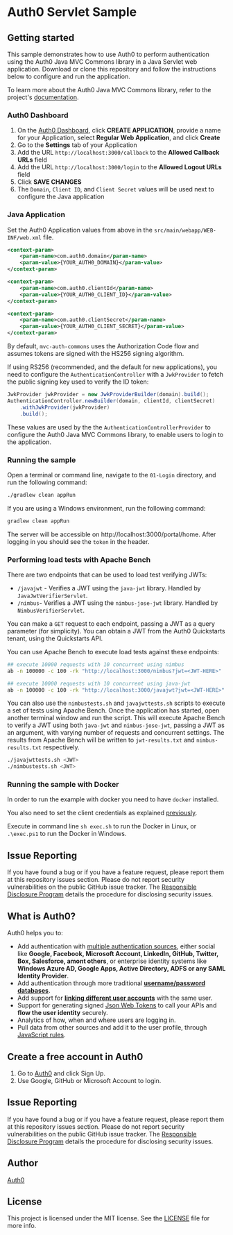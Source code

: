 
# Auth0 Servlet Sample

## Getting started

This sample demonstrates how to use Auth0 to perform authentication using the Auth0 Java MVC Commons library in a Java Servlet web application. Download or clone this repository and follow the instructions below to configure and run the application.

To learn more about the Auth0 Java MVC Commons library, refer to the project's [documentation](https://github.com/auth0/auth0-java-mvc-common/blob/master/README.md).

### Auth0 Dashboard

1. On the [Auth0 Dashboard](https://manage.auth0.com/#/clients), click **CREATE APPLICATION**, provide a name for your Application, select **Regular Web Application**, and click **Create**
1. Go to the **Settings** tab of your Application
1. Add the URL `http://localhost:3000/callback` to the **Allowed Callback URLs** field
1. Add the URL `http://localhost:3000/login` to the **Allowed Logout URLs** field
1. Click **SAVE CHANGES**
1. The `Domain`, `Client ID`, and `Client Secret` values will be used next to configure the Java application

### Java Application

Set the Auth0 Application values from above in the `src/main/webapp/WEB-INF/web.xml` file.

```xml
<context-param>
    <param-name>com.auth0.domain</param-name>
    <param-value>{YOUR_AUTH0_DOMAIN}</param-value>
</context-param>

<context-param>
    <param-name>com.auth0.clientId</param-name>
    <param-value>{YOUR_AUTH0_CLIENT_ID}</param-value>
</context-param>

<context-param>
    <param-name>com.auth0.clientSecret</param-name>
    <param-value>{YOUR_AUTH0_CLIENT_SECRET}</param-value>
</context-param>
```

By default, `mvc-auth-commons` uses the Authorization Code flow and assumes tokens are signed with the HS256 signing algorithm.

If using RS256 (recommended, and the default for new applications), you need to configure the `AuthenticationController` with a `JwkProvider` to fetch the public signing key used to verify the ID token:

```java
JwkProvider jwkProvider = new JwkProviderBuilder(domain).build();
AuthenticationController.newBuilder(domain, clientId, clientSecret)
    .withJwkProvider(jwkProvider)
    .build();
```

These values are used by the the `AuthenticationControllerProvider` to configure the Auth0 Java MVC Commons library, to enable users to login to the application.

### Running the sample

Open a terminal or command line, navigate to the `01-Login` directory, and run the following command:

```bash
./gradlew clean appRun
```

If you are using a Windows environment, run the following command:

```bash
gradlew clean appRun
```

The server will be accessible on http://localhost:3000/portal/home. After logging in you should see the `token` in the header.

### Performing load tests with Apache Bench

There are two endpoints that can be used to load test verifying JWTs:

- `/javajwt` - Verifies a JWT using the `java-jwt` library. Handled by `JavaJwtVerifierServlet`. 
- `/nimbus`- Verifies a JWT using the `nimbus-jose-jwt` library. Handled by `NimbusVerifierServlet`.

You can make a `GET` request to each endpoint, passing a JWT as a query parameter (for simplicity). You can obtain a JWT from the Auth0 Quickstarts tenant, using the Quickstarts API.

You can use Apache Bench to execute load tests against these endpoints:

```bash
## execute 10000 requests with 10 concurrent using nimbus
ab -n 100000 -c 100 -rk "http://localhost:3000/nimbus?jwt=<JWT-HERE>"

## execute 10000 requests with 10 concurrent using java-jwt
ab -n 100000 -c 100 -rk "http://localhost:3000/javajwt?jwt=<JWT-HERE>"
```

You can also use the `nimbustests.sh` and `javajwttests.sh` scripts to execute a set of tests using Apache Bench. Once the application has started, open another terminal window and run the script. This will execute Apache Bench to verify a JWT using both `java-jwt` and `nimbus-jose-jwt`, passing a JWT as an argument, with varying number of requests and concurrent settings. The results from Apache Bench will be written to `jwt-results.txt` and `nimbus-results.txt` respectively.

```bash
./javajwttests.sh <JWT>
./nimbustests.sh <JWT>
```

### Running the sample with Docker

In order to run the example with docker you need to have `docker` installed.

You also need to set the client credentials as explained [previously](#java-application).

Execute in command line `sh exec.sh` to run the Docker in Linux, or `.\exec.ps1` to run the Docker in Windows.

## Issue Reporting

If you have found a bug or if you have a feature request, please report them at this repository issues section. Please do not report security vulnerabilities on the public GitHub issue tracker. The [Responsible Disclosure Program](https://auth0.com/whitehat) details the procedure for disclosing security issues.

## What is Auth0?

Auth0 helps you to:

* Add authentication with [multiple authentication sources](https://docs.auth0.com/identityproviders), either social like **Google, Facebook, Microsoft Account, LinkedIn, GitHub, Twitter, Box, Salesforce, amont others**, or enterprise identity systems like **Windows Azure AD, Google Apps, Active Directory, ADFS or any SAML Identity Provider**.
* Add authentication through more traditional **[username/password databases](https://docs.auth0.com/mysql-connection-tutorial)**.
* Add support for **[linking different user accounts](https://docs.auth0.com/link-accounts)** with the same user.
* Support for generating signed [Json Web Tokens](https://docs.auth0.com/jwt) to call your APIs and **flow the user identity** securely.
* Analytics of how, when and where users are logging in.
* Pull data from other sources and add it to the user profile, through [JavaScript rules](https://docs.auth0.com/rules).

## Create a free account in Auth0

1. Go to [Auth0](https://auth0.com) and click Sign Up.
2. Use Google, GitHub or Microsoft Account to login.

## Issue Reporting

If you have found a bug or if you have a feature request, please report them at this repository issues section. Please do not report security vulnerabilities on the public GitHub issue tracker. The [Responsible Disclosure Program](https://auth0.com/whitehat) details the procedure for disclosing security issues.

## Author

[Auth0](https://auth0.com)

## License

This project is licensed under the MIT license. See the [LICENSE](LICENSE.txt) file for more info.

